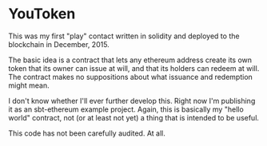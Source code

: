 # YouToken

This was my first "play" contact written in solidity and deployed to the blockchain in December, 2015.

The basic idea is a contract that lets any ethereum address create its own token that its owner can issue
at will, and that its holders can redeem at will. The contract makes no suppositions about what issuance
and redemption might mean.

I don't know whether I'll ever further develop this. Right now I'm publishing it as an sbt-ethereum
example project. Again, this is basically my "hello world" contract, not (or at least not yet) a thing
that is intended to be useful.

This code has not been carefully audited. At all.
